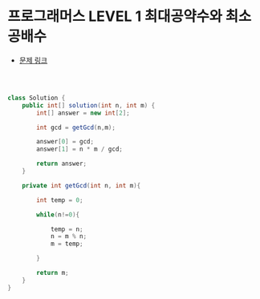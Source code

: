 # 프로그래머스 LEVEL 1 최대공약수와 최소공배수

- [문제 링크](https://programmers.co.kr/learn/courses/30/lessons/12940?language=java)

</br>

```java

class Solution {
    public int[] solution(int n, int m) {
        int[] answer = new int[2];

        int gcd = getGcd(n,m);

        answer[0] = gcd;
        answer[1] = n * m / gcd;

        return answer;
    }

    private int getGcd(int n, int m){

        int temp = 0;

        while(n!=0){

            temp = n;
            n = m % n;
            m = temp;

        }

        return m;
    }
}

```

